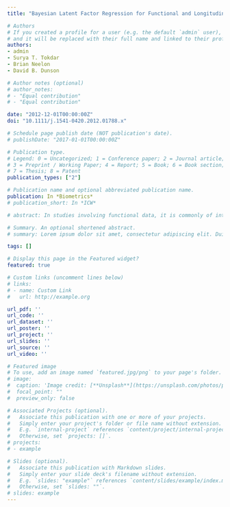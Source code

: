 ```yaml
---
title: "Bayesian Latent Factor Regression for Functional and Longitudinal Data"

# Authors
# If you created a profile for a user (e.g. the default `admin` user), write the username (folder name) here 
# and it will be replaced with their full name and linked to their profile.
authors:
- admin
- Surya T. Tokdar
- Brian Neelon
- David B. Dunson

# Author notes (optional)
# author_notes:
# - "Equal contribution"
# - "Equal contribution"

date: "2012-12-01T00:00:00Z"
doi: "10.1111/j.1541-0420.2012.01788.x"

# Schedule page publish date (NOT publication's date).
# publishDate: "2017-01-01T00:00:00Z"

# Publication type.
# Legend: 0 = Uncategorized; 1 = Conference paper; 2 = Journal article;
# 3 = Preprint / Working Paper; 4 = Report; 5 = Book; 6 = Book section;
# 7 = Thesis; 8 = Patent
publication_types: ["2"]

# Publication name and optional abbreviated publication name.
publication: In *Biometrics*
# publication_short: In *ICW*

# abstract: In studies involving functional data, it is commonly of interest to model the impact of predictors on the distribution of the curves, allowing flexible effects on not only the mean curve but also the distribution about the mean. Characterizing the curve for each subject as a linear combination of a high-dimensional set of potential basis functions, we place a sparse latent factor regression model on the basis coefficients. We induce basis selection by choosing a shrinkage prior that allows many of the loadings to be close to zero. The number of latent factors is treated as unknown through a highly-efficient, adaptive-blocked Gibbs sampler. Predictors are included on the latent variables level, while allowing different predictors to impact different latent factors. This model induces a framework for functional response regression in which the distribution of the curves is allowed to change flexibly with predictors. The performance is assessed through simulation studies and the methods are applied to data on blood pressure trajectories during pregnancy.

# Summary. An optional shortened abstract.
# summary: Lorem ipsum dolor sit amet, consectetur adipiscing elit. Duis posuere tellus ac convallis placerat. Proin tincidunt magna sed ex sollicitudin condimentum.

tags: []

# Display this page in the Featured widget?
featured: true

# Custom links (uncomment lines below)
# links:
# - name: Custom Link
#   url: http://example.org

url_pdf: ''
url_code: ''
url_dataset: ''
url_poster: ''
url_project: ''
url_slides: ''
url_source: ''
url_video: ''

# Featured image
# To use, add an image named `featured.jpg/png` to your page's folder. 
# image:
#  caption: 'Image credit: [**Unsplash**](https://unsplash.com/photos/pLCdAaMFLTE)'
#  focal_point: ""
#  preview_only: false

# Associated Projects (optional).
#   Associate this publication with one or more of your projects.
#   Simply enter your project's folder or file name without extension.
#   E.g. `internal-project` references `content/project/internal-project/index.md`.
#   Otherwise, set `projects: []`.
# projects:
# - example

# Slides (optional).
#   Associate this publication with Markdown slides.
#   Simply enter your slide deck's filename without extension.
#   E.g. `slides: "example"` references `content/slides/example/index.md`.
#   Otherwise, set `slides: ""`.
# slides: example
---
```




